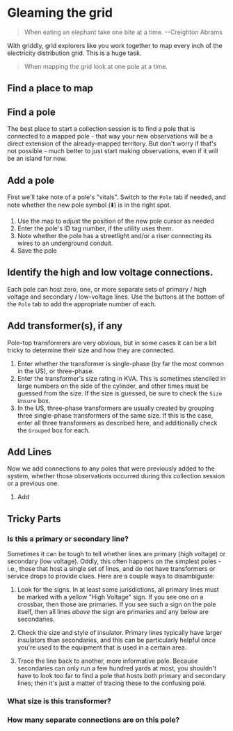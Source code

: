 # Gleaming the grid

> When eating an elephant take one bite at a time. --Creighton Abrams

With griddly, grid explorers like you work together to map every inch of the electricity distribution grid. This is a huge task. 

> When mapping the grid look at one pole at a time.

## Find a place to map

## Find a pole

The best place to start a collection session is to find a pole that is connected to a mapped pole - that way your new observations will be a direct extension of the already-mapped territory. But don't worry if that's not possible - much better to just start making observations, even if it will be an island for now.

## Add a pole

First we'll take note of a pole's "vitals". Switch to the `Pole` tab if needed, and note whether the new pole symbol (⬇️) is in the right spot.

1. Use the map to adjust the position of the new pole cursor as needed
2. Enter the pole's ID tag number, if the utility uses them.
3. Note whether the pole has a streetlight and/or a riser connecting its wires to an underground conduit.
4. Save the pole

## Identify the high and low voltage connections.

Each pole can host zero, one, or more separate sets of primary / high voltage and secondary / low-voltage lines. Use the buttons at the bottom of the `Pole` tab to add the appropriate number of each.

## Add transformer(s), if any

Pole-top transformers are very obvious, but in some cases it can be a bit tricky to determine their size and how they are connected.

1. Enter whether the transformer is single-phase (by far the most common in the US), or three-phase.
2. Enter the transformer's size rating in KVA. This is sometimes stenciled in large numbers on the side of the cylinder, and other times must be guessed from the size. If the size is guessed, be sure to check the `Size Unsure` box.
3. In the US, three-phase transformers are usually created by grouping three single-phase transformers of the same size. If this is the case, enter all three transformers as described here, and additionally check the `Grouped` box for each.

## Add Lines

Now we add connections to any poles that were previously added to the system, whether those observations occurred during this collection session or a previous one.

1. Add 

## Tricky Parts

### Is this a primary or secondary line?

Sometimes it can be tough to tell whether lines are primary (high voltage) or secondary (low voltage). Oddly, this often happens on the simplest poles - i.e., those that host a single set of lines, and do not have transformers or service drops to provide clues. Here are a couple ways to disambiguate:

1. Look for the signs. In at least some jurisdictions, all primary lines must be marked with a yellow "High Voltage" sign. If you see one on a crossbar, then those are primaries. If you see such a sign on the pole itself, then all lines _above_ the sign are primaries and any below are secondaries.

2. Check the size and style of insulator. Primary lines typically have larger insulators than secondaries, and this can be particularly helpful once you're used to the equipment that is used in a certain area.

3. Trace the line back to another, more informative pole. Because secondaries can only run a few hundred yards at most, you shouldn't have to look too far to find a pole that hosts both primary and secondary lines; then it's just a matter of tracing these to the confusing pole.

### What size is this transformer?



### How many separate connections are on this pole?

